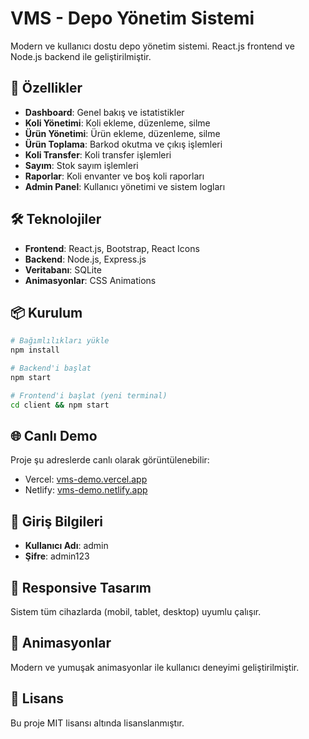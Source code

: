 # VMS - Depo Yönetim Sistemi

Modern ve kullanıcı dostu depo yönetim sistemi. React.js frontend ve Node.js backend ile geliştirilmiştir.

## 🚀 Özellikler

- **Dashboard**: Genel bakış ve istatistikler
- **Koli Yönetimi**: Koli ekleme, düzenleme, silme
- **Ürün Yönetimi**: Ürün ekleme, düzenleme, silme
- **Ürün Toplama**: Barkod okutma ve çıkış işlemleri
- **Koli Transfer**: Koli transfer işlemleri
- **Sayım**: Stok sayım işlemleri
- **Raporlar**: Koli envanter ve boş koli raporları
- **Admin Panel**: Kullanıcı yönetimi ve sistem logları

## 🛠️ Teknolojiler

- **Frontend**: React.js, Bootstrap, React Icons
- **Backend**: Node.js, Express.js
- **Veritabanı**: SQLite
- **Animasyonlar**: CSS Animations

## 📦 Kurulum

```bash
# Bağımlılıkları yükle
npm install

# Backend'i başlat
npm start

# Frontend'i başlat (yeni terminal)
cd client && npm start
```

## 🌐 Canlı Demo

Proje şu adreslerde canlı olarak görüntülenebilir:
- Vercel: [vms-demo.vercel.app](https://vms-demo.vercel.app)
- Netlify: [vms-demo.netlify.app](https://vms-demo.netlify.app)

## 👤 Giriş Bilgileri

- **Kullanıcı Adı**: admin
- **Şifre**: admin123

## 📱 Responsive Tasarım

Sistem tüm cihazlarda (mobil, tablet, desktop) uyumlu çalışır.

## 🎨 Animasyonlar

Modern ve yumuşak animasyonlar ile kullanıcı deneyimi geliştirilmiştir.

## 📄 Lisans

Bu proje MIT lisansı altında lisanslanmıştır.